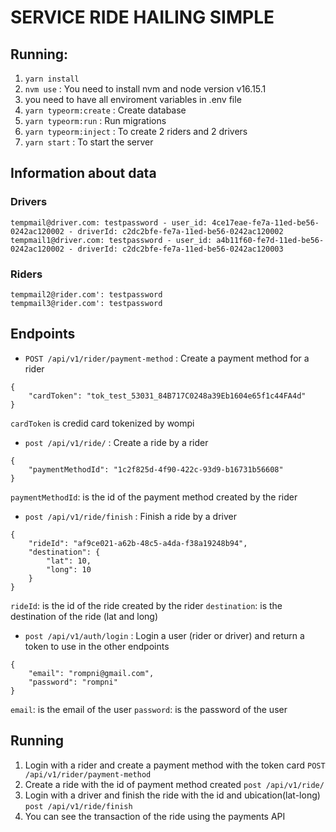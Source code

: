 # SERVICE RIDE HAILING SIMPLE

## Running:

1. `yarn install`
2. `nvm use` : You need to install nvm and node version v16.15.1
3. you need to have all enviroment variables in .env file
4. `yarn typeorm:create` : Create database
5. `yarn typeorm:run` : Run migrations
6. `yarn typeorm:inject` : To create 2 riders and 2 drivers
7. `yarn start` : To start the server

## Information about data

### Drivers

    tempmail@driver.com: testpassword - user_id: 4ce17eae-fe7a-11ed-be56-0242ac120002 - driverId: c2dc2bfe-fe7a-11ed-be56-0242ac120002
    tempmail1@driver.com: testpassword - user_id: a4b11f60-fe7d-11ed-be56-0242ac120002 - driverId: c2dc2bfe-fe7a-11ed-be56-0242ac120003


### Riders

    tempmail2@rider.com': testpassword
    tempmail3@rider.com': testpassword

## Endpoints

-  `POST /api/v1/rider/payment-method` : Create a payment method for a rider

```
{
    "cardToken": "tok_test_53031_84B717C0248a39Eb1604e65f1c44FA4d"
}
```

`cardToken` is credid card tokenized by wompi

-  `post /api/v1/ride/` : Create a ride by a rider

```
{
    "paymentMethodId": "1c2f825d-4f90-422c-93d9-b16731b56608"
}
```

`paymentMethodId`: is the id of the payment method created by the rider

-  `post /api/v1/ride/finish` : Finish a ride by a driver

```
{
    "rideId": "af9ce021-a62b-48c5-a4da-f38a19248b94",
    "destination": {
        "lat": 10,
        "long": 10
    }
}
```

`rideId`: is the id of the ride created by the rider
`destination`: is the destination of the ride (lat and long)

-  `post /api/v1/auth/login` : Login a user (rider or driver) and return a token to use in the other endpoints

```
{
    "email": "rompni@gmail.com",
    "password": "rompni"
}

```

`email`: is the email of the user
`password`: is the password of the user

## Running

1. Login with a rider and create a payment method with the token card `POST /api/v1/rider/payment-method`
2. Create a ride with the id of payment method created `post /api/v1/ride/`
3. Login with a driver and finish the ride with the id and ubication(lat-long) `post /api/v1/ride/finish`
4. You can see the transaction of the ride using the payments API
